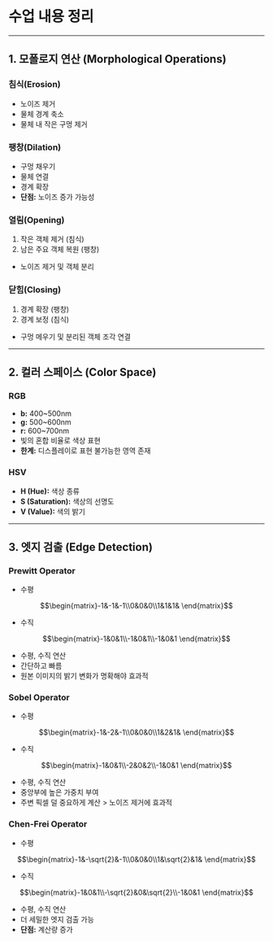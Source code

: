 # 수업 내용 정리
---

## 1. **모폴로지 연산 (Morphological Operations)**
### **침식(Erosion)**
- 노이즈 제거
- 물체 경계 축소
- 물체 내 작은 구멍 제거

### **팽창(Dilation)**
- 구멍 채우기
- 물체 연결
- 경계 확장
- **단점:** 노이즈 증가 가능성

### **열림(Opening)**
1. 작은 객체 제거 (침식)
2. 남은 주요 객체 복원 (팽창)
- 노이즈 제거 및 객체 분리

### **닫힘(Closing)**
1. 경계 확장 (팽창)
2. 경계 보정 (침식)
- 구멍 메우기 및 분리된 객체 조각 연결

---

## 2. **컬러 스페이스 (Color Space)**  
### **RGB**  
- **b:** 400~500nm
- **g:** 500~600nm
- **r:** 600~700nm
- 빛의 혼합 비율로 색상 표현
- **한계:** 디스플레이로 표현 불가능한 영역 존재

### **HSV**  
- **H (Hue):** 색상 종류  
- **S (Saturation):** 색상의 선명도  
- **V (Value):** 색의 밝기  

---

## 3. **엣지 검출 (Edge Detection)**
### **Prewitt Operator**
- 수평

$$\begin{matrix}-1&-1&-1\\0&0&0\\1&1&1& \end{matrix}$$

- 수직

$$\begin{matrix}-1&0&1\\-1&0&1\\-1&0&1 \end{matrix}$$

- 수평, 수직 연산
- 간단하고 빠름
- 원본 이미지의 밝기 변화가 명확해야 효과적

### **Sobel Operator**
- 수평

$$\begin{matrix}-1&-2&-1\\0&0&0\\1&2&1& \end{matrix}$$

- 수직

$$\begin{matrix}-1&0&1\\-2&0&2\\-1&0&1 \end{matrix}$$

- 수평, 수직 연산
- 중앙부에 높은 가중치 부여
- 주변 픽셀 덜 중요하게 계산 > 노이즈 제거에 효과적

### **Chen-Frei Operator**
- 수평

$$\begin{matrix}-1&-\sqrt{2}&-1\\0&0&0\\1&\sqrt{2}&1& \end{matrix}$$

- 수직

$$\begin{matrix}-1&0&1\\-\sqrt{2}&0&\sqrt{2}\\-1&0&1 \end{matrix}$$

- 수평, 수직 연산
- 더 세밀한 엣지 검출 가능
- **단점:** 계산량 증가